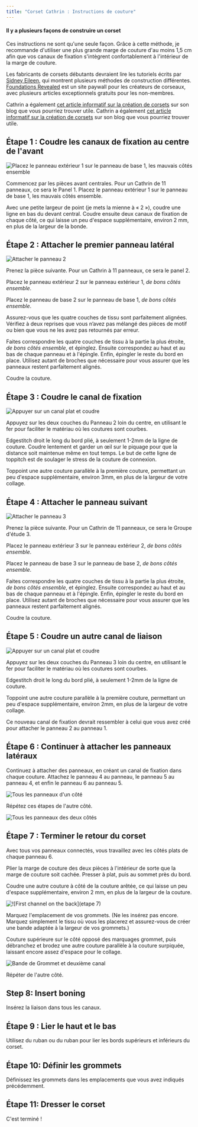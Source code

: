 ```yaml
---
title: "Corset Cathrin : Instructions de couture"
---
```


<Note>

#### Il y a plusieurs façons de construire un corset

Ces instructions ne sont qu'une seule façon. Grâce à cette méthode, je recommande d'utiliser une plus grande marge de couture d'au moins 1,5 cm afin que vos canaux de fixation s'intègrent confortablement à l'intérieur de la marge de couture.

Les fabricants de corsets débutants devraient lire les tutoriels écrits par [Sidney Eileen](http://www.sidneyeileen.com), qui montrent plusieurs méthodes de construction différentes. [Foundations Revealed](https://www.foundationsrevealed.com) est un site paywall pour les créateurs de corseaux, avec plusieurs articles exceptionnels gratuits pour les non-membres.

Cathrin a également [cet article informatif sur la création de corsets](https://katafalk.wordpress.com/2009/05/03/how-i-sew-corsets/) sur son blog que vous pourriez trouver utile. Cathrin a également [cet article informatif sur la création de corsets](https://katafalk.wordpress.com/2009/05/03/how-i-sew-corsets/) sur son blog que vous pourriez trouver utile.

</Note>

## Étape 1 : Coudre les canaux de fixation au centre de l'avant

![Placez le panneau extérieur 1 sur le panneau de base 1, les mauvais côtés ensemble](step01.png)

Commencez par les pièces avant centrales. Pour un Cathrin de 11 panneaux, ce sera le Panel 1. Placez le panneau extérieur 1 sur le panneau de base 1, les mauvais côtés ensemble.

Avec une petite largeur de point (je mets la mienne à « 2 »), coudre une ligne en bas du devant central. Coudre ensuite deux canaux de fixation de chaque côté, ce qui laisse un peu d'espace supplémentaire, environ 2 mm, en plus de la largeur de la bonde.

## Étape 2 : Attacher le premier panneau latéral

![Attacher le panneau 2](step02.png)

Prenez la pièce suivante. Pour un Cathrin à 11 panneaux, ce sera le panel 2.

Placez le panneau extérieur 2 sur le panneau extérieur 1, _de bons côtés ensemble_.

Placez le panneau de base 2 sur le panneau de base 1, _de bons côtés ensemble_.

Assurez-vous que les quatre couches de tissu sont parfaitement alignées. Vérifiez à deux reprises que vous n’avez pas mélangé des pièces de motif ou bien que vous ne les avez pas retournés par erreur.

Faites correspondre les quatre couches de tissu à la partie la plus étroite, _de bons côtés ensemble_, et épinglez. Ensuite correspondez au haut et au bas de chaque panneau et à l'épingle. Enfin, épingler le reste du bord en place. Utilisez autant de broches que nécessaire pour vous assurer que les panneaux restent parfaitement alignés.

Coudre la couture.

## Étape 3 : Coudre le canal de fixation

![Appuyer sur un canal plat et coudre](step03.png)

Appuyez sur les deux couches du Panneau 2 loin du centre, en utilisant le fer pour faciliter le matériau où les coutures sont courbes.

Edgestitch droit le long du bord plié, à seulement 1-2mm de la ligne de couture. Coudre lentement et garder un œil sur le piquage pour que la distance soit maintenue même en tout temps. Le but de cette ligne de toppitch est de soulager le stress de la couture de connexion.

Toppoint une autre couture parallèle à la première couture, permettant un peu d'espace supplémentaire, environ 3mm, en plus de la largeur de votre collage.

## Étape 4 : Attacher le panneau suivant

![Attacher le panneau 3](step04.png)

Prenez la pièce suivante. Pour un Cathrin de 11 panneaux, ce sera le Groupe d'étude 3.

Placez le panneau extérieur 3 sur le panneau extérieur 2, _de bons côtés ensemble_.

Placez le panneau de base 3 sur le panneau de base 2, _de bons côtés ensemble_.

Faites correspondre les quatre couches de tissu à la partie la plus étroite, _de bons côtés ensemble_, et épinglez. Ensuite correspondez au haut et au bas de chaque panneau et à l'épingle. Enfin, épingler le reste du bord en place. Utilisez autant de broches que nécessaire pour vous assurer que les panneaux restent parfaitement alignés.

Coudre la couture.

## Étape 5 : Coudre un autre canal de liaison

![Appuyer sur un canal plat et coudre](step05.png)

Appuyez sur les deux couches du Panneau 3 loin du centre, en utilisant le fer pour faciliter le matériau où les coutures sont courbes.

Edgestitch droit le long du bord plié, à seulement 1-2mm de la ligne de couture.

Toppoint une autre couture parallèle à la première couture, permettant un peu d'espace supplémentaire, environ 2mm, en plus de la largeur de votre collage.

Ce nouveau canal de fixation devrait ressembler à celui que vous avez créé pour attacher le panneau 2 au panneau 1.

## Étape 6 : Continuer à attacher les panneaux latéraux

Continuez à attacher des panneaux, en créant un canal de fixation dans chaque couture. Attachez le panneau 4 au panneau, le panneau 5 au panneau 4, et enfin le panneau 6 au panneau 5.

![Tous les panneaux d'un côté](step06.png)

Répétez ces étapes de l'autre côté.

![Tous les panneaux des deux côtés](step06b.png)

## Étape 7 : Terminer le retour du corset

Avec tous vos panneaux connectés, vous travaillez avec les côtés plats de chaque panneau 6.

Plier la marge de couture des deux pièces à l'intérieur de sorte que la marge de couture soit cachée. Presser à plat, puis au sommet près du bord.

Coudre une autre couture à côté de la couture arêtée, ce qui laisse un peu d'espace supplémentaire, environ 2 mm, en plus de la largeur de la couture.

![![First channel on the back](etape 7)](step07.png)

Marquez l'emplacement de vos grommets. (Ne les insérez pas encore. Marquez simplement le tissu où vous les placerez et assurez-vous de créer une bande adaptée à la largeur de vos grommets.)

Couture supérieure sur le côté opposé des marquages grommet, puis débranchez et brodez une autre couture parallèle à la couture surpiquée, laissant encore assez d'espace pour le collage.

![Bande de Grommet et deuxième canal](step07b.png)

Répéter de l'autre côté.

## Step 8: Insert boning

Insérez la liaison dans tous les canaux.

## Étape 9 : Lier le haut et le bas

Utilisez du ruban ou du ruban pour lier les bords supérieurs et inférieurs du corset.

## Étape 10: Définir les grommets

Définissez les grommets dans les emplacements que vous avez indiqués précédemment.

## Étape 11: Dresser le corset

C'est terminé !
